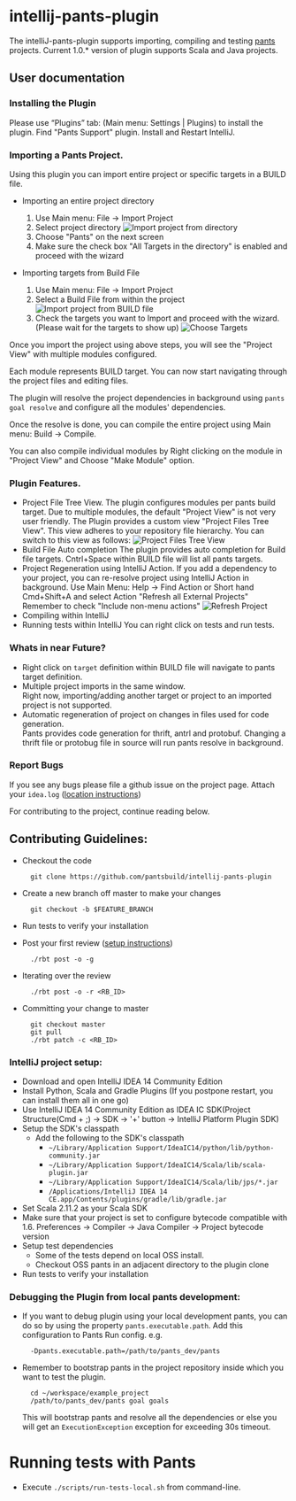 # intellij-pants-plugin


The intelliJ-pants-plugin supports importing, compiling and testing [pants](http://pantsbuild.github.io/) projects.
Current 1.0.* version of plugin supports Scala and Java projects.

## User documentation

### Installing the Plugin
Please use “Plugins” tab: (Main menu: Settings | Plugins) to install the plugin.
Find "Pants Support" plugin. Install and Restart IntelliJ.

### Importing a Pants Project.
Using this plugin you can import entire project or specific targets in a BUILD file.

* Importing an entire project directory
    1. Use Main menu: File -> Import Project
    2. Select project directory
       ![Import project from directory](images/import_dir1.png)
    3. Choose "Pants" on the next screen
    4. Make sure the check box "All Targets in the directory" is enabled and proceed with the wizard

* Importing targets from Build File
    1. Use Main menu: File -> Import Project
    2. Select a Build File from within the project
       ![Import project from BUILD file](images/import_file1.png)
    3. Check the targets you want to Import and proceed with the wizard. (Please wait for the targets to show up)
       ![Choose Targets](images/import_file2.png)

Once you import the project using above steps, you will see the "Project View" with multiple modules configured.

Each module represents BUILD target. You can now start navigating through the project files and editing files.

The plugin will resolve the project dependencies in background using `pants goal resolve` and configure all the modules' dependencies.

Once the resolve is done, you can compile the entire project using Main menu: Build -> Compile.

You can also compile individual modules by Right clicking on the module in "Project View" and Choose "Make Module" option.

### Plugin Features.
* Project File Tree View.
  The plugin configures modules per pants build target. Due to multiple modules, the default "Project View" is not very user friendly.
  The Plugin provides a custom view "Project Files Tree View". This view adheres to your repository file hierarchy.
  You can switch to this view as follows:
  ![Project Files Tree View](images/project_files_tree_view.png)
* Build File Auto completion
  The plugin provides auto completion for Build file targets. Cntrl+Space within BUILD file will list all pants targets.
* Project Regeneration using IntelliJ Action.
  If you add a dependency to your project, you can re-resolve project using IntelliJ Action in background.
  Use Main Menu: Help -> Find Action or Short hand Cmd+Shift+A and select Action "Refresh all External Projects"
  Remember to check "Include non-menu actions"
  ![Refresh Project](images/refresh_action.png)
* Compiling within IntelliJ
* Running tests within IntelliJ
  You can right click on tests and run tests.


### Whats in near Future?
* Right click on `target` definition within BUILD file will navigate to pants target definition.
* Multiple project imports in the same window.
  <br />Right now, importing/adding another target or project to an imported project is not supported.
* Automatic regeneration of project on changes in files used for code generation.
  <br />Pants provides code generation for thrift, antrl and protobuf.
  Changing a thrift file or protobug file in source will run pants resolve in background.

### Report Bugs
If you see any bugs please file a github issue on the project page.
Attach your `idea.log` ([location instructions](https://intellij-support.jetbrains.com/entries/23352446-Locating-IDE-log-files))

For contributing to the project, continue reading below.


## Contributing Guidelines:

* Checkout the code

        git clone https://github.com/pantsbuild/intellij-pants-plugin

* Create a new branch off master to make your changes

        git checkout -b $FEATURE_BRANCH

* Run tests to verify your installation
* Post your first review ([setup instructions](http://pantsbuild.github.io/howto_contribute.html#code-review))

        ./rbt post -o -g

* Iterating over the review

        ./rbt post -o -r <RB_ID>

* Committing your change to master

        git checkout master
        git pull
        ./rbt patch -c <RB_ID>

### IntelliJ project setup:

* Download and open IntelliJ IDEA 14 Community Edition
* Install Python, Scala and Gradle Plugins (If you postpone restart, you can install them all in one go)
* Use IntelliJ IDEA 14 Community Edition as IDEA IC SDK(Project Structure(Cmd + ;) -> SDK -> '+' button -> IntelliJ Platform Plugin SDK)
* Setup the SDK's classpath
  * Add the following to the SDK's classpath
    * `~/Library/Application Support/IdeaIC14/python/lib/python-community.jar`
    * `~/Library/Application Support/IdeaIC14/Scala/lib/scala-plugin.jar`
    * `~/Library/Application Support/IdeaIC14/Scala/lib/jps/*.jar`
    * `/Applications/IntelliJ IDEA 14 CE.app/Contents/plugins/gradle/lib/gradle.jar`
* Set Scala 2.11.2 as your Scala SDK
* Make sure that your project is set to configure bytecode compatible with 1.6.  Preferences -> Compiler -> Java Compiler -> Project bytecode version
* Setup test dependencies
  * Some of the tests depend on local OSS install.
  * Checkout OSS pants in an adjacent directory to the plugin clone
* Run tests to verify your installation

### Debugging the Plugin from local pants development:

* If you want to debug plugin using your local development pants, you can do so by using the property `pants.executable.path`.
  Add this configuration to Pants Run config.
  e.g.

        -Dpants.executable.path=/path/to/pants_dev/pants

* Remember to bootstrap pants in the project repository inside which you want to test the plugin.

        cd ~/workspace/example_project
        /path/to/pants_dev/pants goal goals

  This will bootstrap pants and resolve all the dependencies or else you will get an `ExecutionException` exception for exceeding 30s timeout.

# Running tests with Pants

* Execute `./scripts/run-tests-local.sh` from command-line.
